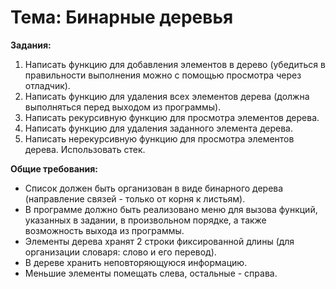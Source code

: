 # Тема: Бинарные деревья

**Задания:**

1. Написать функцию для добавления элементов в дерево (убедиться в правильности выполнения можно с помощью просмотра
   через отладчик).
2. Написать функцию для удаления всех элементов дерева (должна выполняться перед выходом из программы).
3. Написать рекурсивную функцию для просмотра элементов дерева.
4. Написать функцию для удаления заданного элемента дерева.
5. Написать нерекурсивную функцию для просмотра элементов дерева. Использовать стек.

**Общие требования:**

- Список должен быть организован в виде бинарного дерева (направление связей - только от корня к листьям).
- В программе должно быть реализовано меню для вызова функций, указанных в задании, в произвольном порядке, а также
  возможность выхода из программы.
- Элементы дерева хранят 2 строки фиксированной длины (для организации словаря: слово и его перевод).
- В дереве хранить неповторяющуюся информацию.
- Меньшие элементы помещать слева, остальные - справа.
